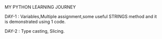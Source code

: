 MY PYTHON LEARNING JOURNEY

DAY-1 : Variables,Multiple assignment,some useful STRINGS method and it is demonstrated using 1 code.


DAY-2 : Type casting, Slicing.
